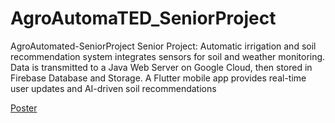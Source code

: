 # AgroAutomaTED_SeniorProject
AgroAutomated-SeniorProject Senior Project: Automatic irrigation and soil recommendation system integrates sensors for soil and weather monitoring. Data is transmitted to a Java Web Server on Google Cloud, then stored in Firebase Database and Storage. A Flutter mobile app provides real-time user updates and AI-driven soil recommendations

[Poster](https://github.com/kbudak/AgroAutomaTed_SeniorProject/blob/main/Poster%20son.pdf)
